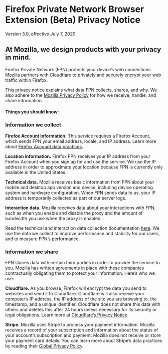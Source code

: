 # Firefox Private Network Browser Extension (Beta) Privacy Notice

Version 3.0, effective July 7, 2020

## At Mozilla, we design products with your privacy in mind.

Firefox Private Network (FPN) protects your device’s web connections. Mozilla partners with Cloudflare to privately and securely encrypt your web traffic within Firefox.

This privacy notice explains what data FPN collects, shares, and why. We also adhere to the [Mozilla Privacy Policy](https://www.mozilla.org/en-US/privacy/) for how we receive, handle, and share information.

#### Things you should know:

### Information we collect

__Firefox Account Information.__ This service requires a Firefox Account, which sends FPN your email address, locale, and IP address. Learn more about [Firefox Account data practices](https://www.mozilla.org/en-US/privacy/firefox/#firefox-accounts-join-firefox).

__Location information.__ Firefox FPN receives your IP address from your Firefox Account when you sign up for and use the service. We use the IP address in order to approximate your location because FPN is currently only available in the United States.

__Technical data.__ Mozilla receives basic information from FPN about your mobile and desktop app version and device, including device operating system and hardware configuration. When FPN sends data to us, your IP address is temporarily collected as part of our server logs.

__Interaction data.__ Mozilla receives data about your interactions with FPN, such as when you enable and disable the proxy and the amount of bandwidth you use when the proxy is enabled. 

Read the technical and interaction data collection documentation [here](https://github.com/mozilla/secure-proxy/blob/master/docs/metrics.md). We use the data we collect to improve performance and stability for our users, and to measure FPN’s performance.

### Information we share

FPN shares data with certain third parties in order to provide the service to you. Mozilla has written agreements in place with these companies contractually obligating them to protect your information. Here’s who we use:

__Cloudflare.__ As you browse, Firefox will encrypt the data you send to websites and send it to Cloudflare. Cloudflare will also receive your computer’s IP address, the IP address of the site you are browsing to, the timestamp, and a unique identifier. Cloudflare does not share this data with others and deletes this after 24 hours unless necessary for its security or legal obligations. Learn more at [Cloudflare’s Privacy Notice](https://www.cloudflare.com/mozilla/firefox-private-network-privacy-notice/).

__Stripe.__ Mozilla uses Stripe to process your payment information. Mozilla receives a record of your subscription and information about the status of your account’s subscription and payment. Mozilla does not receive or store your payment card details. You can learn more about Stripe’s data practices by reading their [Global Privacy Policy](https://stripe.com/privacy).
